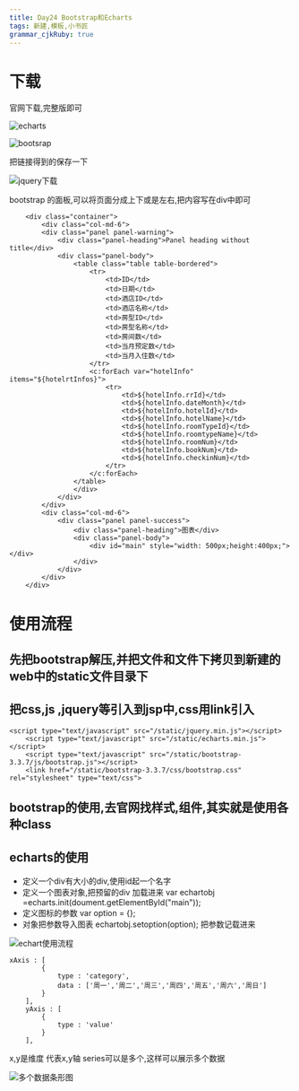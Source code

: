 ```yaml
---
title: Day24 Bootstrap和Echarts
tags: 新建,模板,小书匠
grammar_cjkRuby: true
---
```



# 下载
官网下载,完整版即可

![echarts][1]

![bootsrap][2]

把链接得到的保存一下

![jquery下载][3]

bootstrap 的面板,可以将页面分成上下或是左右,把内容写在div中即可

``` stylus
    <div class="container">
        <div class="col-md-6">
        <div class="panel panel-warning">
            <div class="panel-heading">Panel heading without title</div>
            <div class="panel-body">
                <table class="table table-bordered">
                    <tr>
                        <td>ID</td>
                        <td>日期</td>
                        <td>酒店ID</td>
                        <td>酒店名称</td>
                        <td>房型ID</td>
                        <td>房型名称</td>
                        <td>房间数</td>
                        <td>当月预定数</td>
                        <td>当月入住数</td>
                    </tr>
                    <c:forEach var="hotelInfo" items="${hotelrtInfos}">
                        <tr>
                            <td>${hotelInfo.rrId}</td>
                            <td>${hotelInfo.dateMonth}</td>
                            <td>${hotelInfo.hotelId}</td>
                            <td>${hotelInfo.hotelName}</td>
                            <td>${hotelInfo.roomTypeId}</td>
                            <td>${hotelInfo.roomtypeName}</td>
                            <td>${hotelInfo.roomNum}</td>
                            <td>${hotelInfo.bookNum}</td>
                            <td>${hotelInfo.checkinNum}</td>
                        </tr>
                    </c:forEach>
                </table>
                </div>
            </div>
        </div>
        <div class="col-md-6">
            <div class="panel panel-success">
                <div class="panel-heading">图表</div>
                <div class="panel-body">
                    <div id="main" style="width: 500px;height:400px;"></div>
                </div>
            </div>
        </div>
    </div>
```

# 使用流程
## 先把bootstrap解压,并把文件和文件下拷贝到新建的web中的static文件目录下

## 把css,js ,jquery等引入到jsp中,css用link引入

``` stylus
<script type="text/javascript" src="/static/jquery.min.js"></script>
    <script type="text/javascript" src="/static/echarts.min.js"></script>
    <script type="text/javascript" src="/static/bootstrap-3.3.7/js/bootstrap.js"></script>
    <link href="/static/bootstrap-3.3.7/css/bootstrap.css" rel="stylesheet" type="text/css">
```

## bootstrap的使用,去官网找样式,组件,其实就是使用各种class

## echarts的使用

- 定义一个div有大小的div,使用id起一个名字
- 定义一个图表对象,把预留的div 加载进来 var echartobj =echarts.init(doument.getElementById("main"));
- 定义图标的参数 var option = {};
- 对象把参数导入图表 echartobj.setoption(option); 把参数记载进来

![echart使用流程][4]

``` stylus
xAxis : [
        {
            type : 'category',
            data : ['周一','周二','周三','周四','周五','周六','周日']
        }
    ],
    yAxis : [
        {
            type : 'value'
        }
    ],
```
x,y是维度 代表x,y轴  series可以是多个,这样可以展示多个数据

![多个数据条形图][5]


  [1]: https://www.github.com/zyzfirst/note_images/raw/master/%E5%B0%8F%E4%B9%A6%E5%8C%A0/1512552731855.jpg
  [2]: https://www.github.com/zyzfirst/note_images/raw/master/%E5%B0%8F%E4%B9%A6%E5%8C%A0/1512555917431.jpg
  [3]: https://www.github.com/zyzfirst/note_images/raw/master/%E5%B0%8F%E4%B9%A6%E5%8C%A0/1512555960658.jpg
  [4]: https://www.github.com/zyzfirst/note_images/raw/master/%E5%B0%8F%E4%B9%A6%E5%8C%A0/1512557333621.jpg
  [5]: https://www.github.com/zyzfirst/note_images/raw/master/%E5%B0%8F%E4%B9%A6%E5%8C%A0/1512557751139.jpg